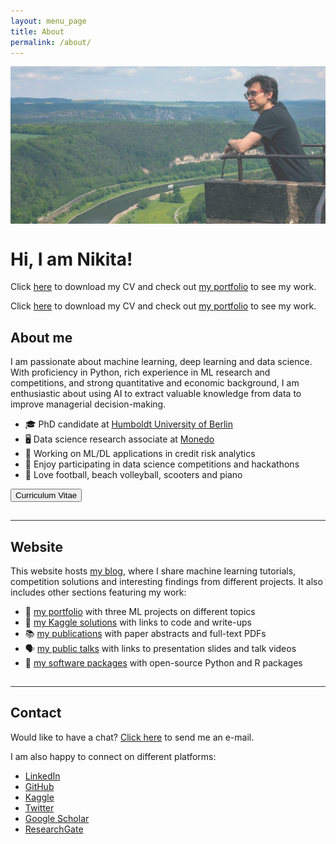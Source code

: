 ```yaml
---
layout: menu_page
title: About
permalink: /about/
---
```


<meta charset="UTF-8">

<div class="container">
  <div style="width:100%;height:0; padding-top:50%;position:relative;">
    <img src="../images/menu/photo_about.jpg" style="width:100%; opacity:0.8; position:absolute; top:0; left:0">
  </div>  
  <div class="content">
    <h1>Hi, I am Nikita!</h1>
    <p><span class="cover-desc" style="color:var(--page-desc-color)">Click <a href="https://kozodoi.me/cv.pdf">here</a> to download my CV and check out <a href="https://kozodoi.me/portfolio/">my portfolio</a> to see my work.</span></p>
  </div>
</div>

<p><span class="page-desc">Click <a href="https://kozodoi.me/cv.pdf">here</a> to download my CV and check out <a href="https://kozodoi.me/portfolio/">my portfolio</a> to see my work.</span></p>


## About me

I am passionate about machine learning, deep learning and data science. With proficiency in Python, rich experience in ML research and competitions, and strong quantitative and economic background, I am enthusiastic about using AI to extract valuable knowledge from data to improve managerial decision-making.

- &#127891; PhD candidate at [Humboldt University of Berlin](https://www.wiwi.hu-berlin.de/en/Professorships/bwl/wi/personen-en/nikita-kozodoi-m-sc/nikita-kozodoi-m-sc)
- &#128421; Data science research associate at [Monedo](https://www.monedo.com)
- &#127974; Working on ML/DL applications in credit risk analytics
- &#129351; Enjoy participating in data science competitions and hackathons
- &#129513; Love football, beach volleyball, scooters and piano

<button class="btn" onclick="window.open('https://kozodoi.me/cv.pdf')"><i class="fas fa-download"></i>  Curriculum Vitae</button>

<hr style="height:1px; visibility:hidden;" />
<hr style="height:1px;border-width:0;color:rgb(50,50,50);background-color:rgb(50,50,50)">

## Website

This website hosts [my blog](https://kozodoi.me/blog/), where I share machine learning tutorials, competition solutions and interesting findings from different projects. It also includes other sections featuring my work:

- &#128193; [my portfolio](https://kozodoi.me/portfolio/) with three ML projects on different topics
- &#129351; [my Kaggle solutions](https://kozodoi.me/kaggle/) with links to code and write-ups
- &#128218; [my publications](https://kozodoi.me/research/) with paper abstracts and full-text PDFs
- &#128483; [my public talks](https://kozodoi.me/talks/) with links to presentation slides and talk videos
- &#128295; [my software packages](https://kozodoi.me/packages/) with open-source Python and R packages

<hr style="height:1px; visibility:hidden;" />
<hr style="height:1px;border-width:0;color:rgb(50,50,50);background-color:rgb(50,50,50)">

## Contact

Would like to have a chat? <a href="mailto:n.kozodoi@icloud.com">Click here</a> to send me an e-mail.

I am also happy to connect on different platforms:

<ul>
  <li><a href="https://www.linkedin.com/in/kozodoi">LinkedIn</a></li>
  <li><a href="https://github.com/kozodoi">GitHub</a></li>
  <li><a href="https://www.kaggle.com/kozodoi">Kaggle</a></li>
  <li><a href="https://twitter.com/n_kozodoi">Twitter</a></li>
  <li><a href="https://scholar.google.com/citations?user=58tMuD0AAAAJ&amp;hl=en">Google Scholar</a></li>
  <li><a href="https://www.researchgate.net/profile/Nikita_Kozodoi">ResearchGate</a></li>
</ul>
